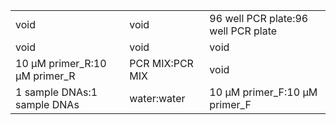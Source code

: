 ||||
|----|----|----|
|void|void|96 well PCR plate:96 well PCR plate|
|void|void|void|
|10 μM primer_R:10 μM primer_R|PCR MIX:PCR MIX|void|
|1 sample DNAs:1 sample DNAs|water:water|10 μM primer_F:10 μM primer_F|
